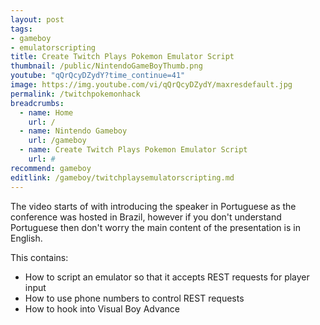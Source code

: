 ```yaml
---
layout: post
tags: 
- gameboy
- emulatorscripting
title: Create Twitch Plays Pokemon Emulator Script
thumbnail: /public/NintendoGameBoyThumb.png
youtube: "qQrQcyDZydY?time_continue=41"
image: https://img.youtube.com/vi/qQrQcyDZydY/maxresdefault.jpg
permalink: /twitchpokemonhack
breadcrumbs:
  - name: Home
    url: /
  - name: Nintendo Gameboy
    url: /gameboy
  - name: Create Twitch Plays Pokemon Emulator Script
    url: #
recommend: gameboy
editlink: /gameboy/twitchplaysemulatorscripting.md
---
```


The video starts of with introducing the speaker in Portuguese as the conference was hosted in Brazil, however if you don't understand Portuguese then don't worry the main content of the presentation is in English.

This contains:

  * How to script an emulator so that it accepts REST requests for player input 
  * How to use phone numbers to control REST requests
  * How to hook into Visual Boy Advance


